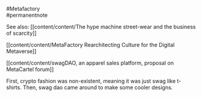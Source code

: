 #Metafactory  
#permanentnote 

See also: [[content/content/The hype machine street-wear and the business of scarcity]]

[[content/content/MetaFactory Rearchitecting Culture for the Digital Metaverse]]

[[content/content/swagDAO, an apparel sales platform, proposal on MetaCartel forum]]

First, crypto fashion was non-existent, meaning it was just swag like t-shirts. Then, swag dao came around to make some cooler designs. 

